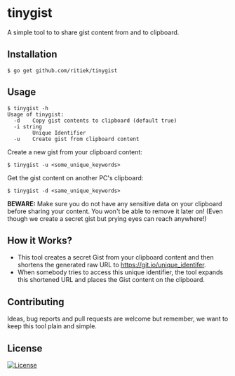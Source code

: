 # tinygist

A simple tool to to share gist content from and to clipboard.

## Installation

```
$ go get github.com/ritiek/tinygist
```

## Usage

```
$ tinygist -h
Usage of tinygist:
  -d    Copy gist contents to clipboard (default true)
  -i string
        Unique Identifier
  -u    Create gist from clipboard content
```

Create a new gist from your clipboard content:
```
$ tinygist -u <some_unique_keywords>
```

Get the gist content on another PC's clipboard:
```
$ tinygist -d <same_unique_keywords>
```

**BEWARE:** Make sure you do not have any sensitive data on your clipboard
before sharing your content. You won't be able to remove it later on!
(Even though we create a secret gist but prying eyes can reach anywhere!)

## How it Works?

- This tool creates a secret Gist from your clipboard content and then
shortens the generated raw URL to https://git.io/unique_identifer.
- When somebody tries to access this unique identifier, the tool
expands this shortened URL and places the Gist content on the clipboard.

## Contributing

Ideas, bug reports and pull requests are welcome but remember, we want
to keep this tool plain and simple.

## License

[![License](https://img.shields.io/github/license/ritiek/tinygist.svg)](https://github.com/ritiek/tinygist/blob/golang/LICENSE)
